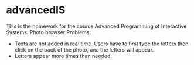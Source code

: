 # advancedIS
This is the homework for the course Advanced Programming of Interactive Systems.
Photo browser
Problems:
- Texts are not added in real time. Users have to first type the letters then click on the back of the photo, and the letters will appear.
- Letters appear more times than needed.
